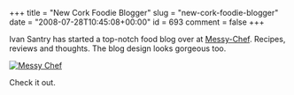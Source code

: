 +++
title = "New Cork Foodie Blogger"
slug = "new-cork-foodie-blogger"
date = "2008-07-28T10:45:08+00:00"
id = 693
comment = false
+++

Ivan Santry has started a top-notch food blog over at [Messy-Chef](http://messy-chef.com/blog/). Recipes, reviews and thoughts. The blog design looks gorgeous too. 

[![Messy Chef](http://farm4.static.flickr.com/3277/2709346493_4f774ba9ee.jpg)](http://www.flickr.com/photos/bandon1/2709346493/ "Messy Chef by bandon1, on Flickr")

Check it out.
